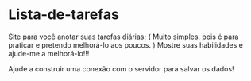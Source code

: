 # Lista-de-tarefas
Site para você anotar suas tarefas diárias; ( Muito simples, pois é para praticar e pretendo melhorá-lo aos poucos. )
Mostre suas habilidades e ajude-me a melhorá-lo!!!

 Ajude a construir uma conexão com o servidor para salvar os dados!
